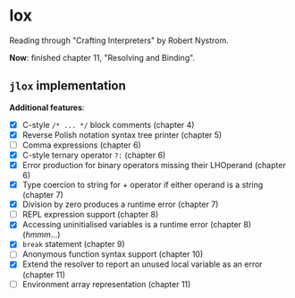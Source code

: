 # lox
Reading through "Crafting Interpreters" by Robert Nystrom.

**Now**: finished chapter 11, "Resolving and Binding".

## `jlox` implementation

**Additional features**:
- [x] C-style `/* ... */` block comments (chapter 4)
- [x] Reverse Polish notation syntax tree printer (chapter 5)
- [ ] Comma expressions (chapter 6)
- [x] C-style ternary operator `?:` (chapter 6)
- [x] Error production for binary operators missing their LHOperand (chapter 6)
- [x] Type coercion to string for + operator if either operand is a string (chapter 7)
- [x] Division by zero produces a runtime error (chapter 7)
- [ ] REPL expression support (chapter 8)
- [x] Accessing uninitialised variables is a runtime error (chapter 8) (_hmmm_...)
- [x] `break` statement (chapter 9)
- [ ] Anonymous function syntax support (chapter 10)
- [x] Extend the resolver to report an unused local variable as an error (chapter 11)
- [ ] Environment array representation (chapter 11)
